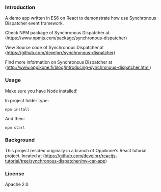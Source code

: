 ### Introduction

A demo app written in ES6 on React to demonstrate how use Synchronous Dispatcher event framework.

Check NPM package of Synchronous Dispatcher at (https://www.npmjs.com/package/synchronous-dispatcher)

View Source code of Synchronous Dispatcher at
(https://github.com/develprr/synchronous-dispatcher)

Find more information on Synchronous Dispatcher at (http://www.oppikone.fi/blog/introducing-synchronous-dispatcher.html)

### Usage

Make sure you have Node installed!

In project folder type:

    npm install

And then:

    npm start

### Background

This project resided originally in a branch of Oppikone's React tutorial project, located at (https://github.com/develprr/reactjs-tutorial/tree/synchronous-dispatcher/my-car-app) 

### License

Apache 2.0
